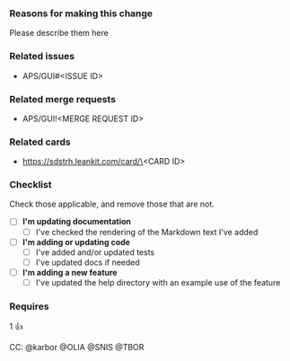 ### Reasons for making this change

Please describe them here

### Related issues

<!--
Add link(s) to any related Gitlab issue(s)
-->

* APS/GUI#\<ISSUE ID\>


### Related merge requests

<!--
Add link(s) to any related merge requests
-->

* APS/GUI!\<MERGE REQUEST ID\>


### Related cards

<!--
Add link(s) to any LeanKit cards that are of relevance
-->

* https://sdstrh.leankit.com/card/\<CARD ID\>


### Checklist

Check those applicable, and remove those that are not.

* [ ] **I'm updating documentation**
  - [ ] I've checked the rendering of the Markdown text I've added
* [ ] **I'm adding or updating code**
  - [ ] I've added and/or updated tests
  - [ ] I've updated docs if needed
* [ ] **I'm adding a new feature**
  - [ ] I've updated the help directory with an example use of the feature

### Requires

1 :+1:

CC: @karbor @OLIA @SNIS @TBOR
